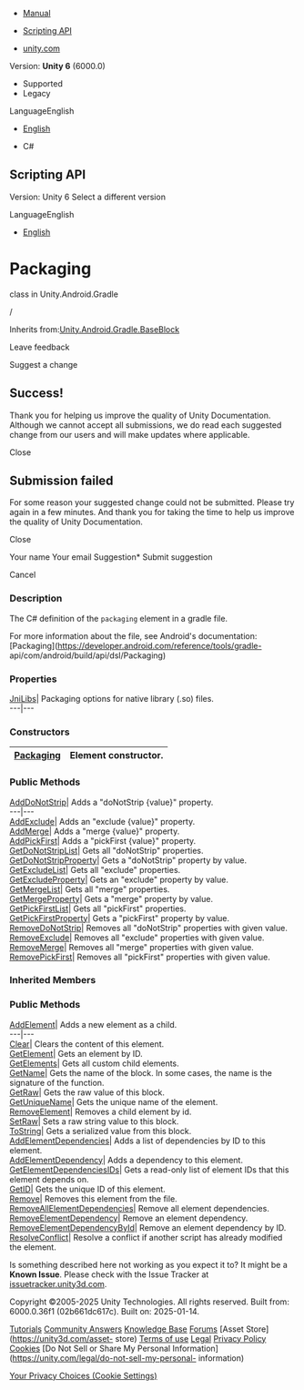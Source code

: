 [ ]()

  * [Manual](../Manual/index.html)
  * [Scripting API](../ScriptReference/index.html)

  * [unity.com](https://unity.com/)

Version: **Unity 6** (6000.0)

  * Supported
  * Legacy

LanguageEnglish

  * [English]()

  * C#

[ ](https://docs.unity3d.com)

## Scripting API

Version: Unity 6 Select a different version

LanguageEnglish

  * [English]()

# Packaging

class in Unity.Android.Gradle

/

Inherits
from:[Unity.Android.Gradle.BaseBlock](Unity.Android.Gradle.BaseBlock.html)

Leave feedback

Suggest a change

## Success!

Thank you for helping us improve the quality of Unity Documentation. Although
we cannot accept all submissions, we do read each suggested change from our
users and will make updates where applicable.

Close

## Submission failed

For some reason your suggested change could not be submitted. Please <a>try
again</a> in a few minutes. And thank you for taking the time to help us
improve the quality of Unity Documentation.

Close

Your name Your email Suggestion* Submit suggestion

Cancel

[ ]()

### Description

The C# definition of the `packaging` element in a gradle file.

For more information about the file, see Android's documentation:
[Packaging](https://developer.android.com/reference/tools/gradle-
api/com/android/build/api/dsl/Packaging)

### Properties

[JniLibs](Unity.Android.Gradle.Packaging.JniLibs.html)| Packaging options for
native library (.so) files.  
---|---  
  
### Constructors

[Packaging](Unity.Android.Gradle.Packaging-ctor.html)| Element constructor.  
---|---  
  
### Public Methods

[AddDoNotStrip](Unity.Android.Gradle.Packaging.AddDoNotStrip.html)| Adds a
"doNotStrip {value}" property.  
---|---  
[AddExclude](Unity.Android.Gradle.Packaging.AddExclude.html)| Adds an "exclude
{value}" property.  
[AddMerge](Unity.Android.Gradle.Packaging.AddMerge.html)| Adds a "merge
{value}" property.  
[AddPickFirst](Unity.Android.Gradle.Packaging.AddPickFirst.html)| Adds a
"pickFirst {value}" property.  
[GetDoNotStripList](Unity.Android.Gradle.Packaging.GetDoNotStripList.html)|
Gets all "doNotStrip" properties.  
[GetDoNotStripProperty](Unity.Android.Gradle.Packaging.GetDoNotStripProperty.html)|
Gets a "doNotStrip" property by value.  
[GetExcludeList](Unity.Android.Gradle.Packaging.GetExcludeList.html)| Gets all
"exclude" properties.  
[GetExcludeProperty](Unity.Android.Gradle.Packaging.GetExcludeProperty.html)|
Gets an "exclude" property by value.  
[GetMergeList](Unity.Android.Gradle.Packaging.GetMergeList.html)| Gets all
"merge" properties.  
[GetMergeProperty](Unity.Android.Gradle.Packaging.GetMergeProperty.html)| Gets
a "merge" property by value.  
[GetPickFirstList](Unity.Android.Gradle.Packaging.GetPickFirstList.html)| Gets
all "pickFirst" properties.  
[GetPickFirstProperty](Unity.Android.Gradle.Packaging.GetPickFirstProperty.html)|
Gets a "pickFirst" property by value.  
[RemoveDoNotStrip](Unity.Android.Gradle.Packaging.RemoveDoNotStrip.html)|
Removes all "doNotStrip" properties with given value.  
[RemoveExclude](Unity.Android.Gradle.Packaging.RemoveExclude.html)| Removes
all "exclude" properties with given value.  
[RemoveMerge](Unity.Android.Gradle.Packaging.RemoveMerge.html)| Removes all
"merge" properties with given value.  
[RemovePickFirst](Unity.Android.Gradle.Packaging.RemovePickFirst.html)|
Removes all "pickFirst" properties with given value.  
  
### Inherited Members

### Public Methods

[AddElement](Unity.Android.Gradle.BaseBlock.AddElement.html)| Adds a new
element as a child.  
---|---  
[Clear](Unity.Android.Gradle.BaseBlock.Clear.html)| Clears the content of this
element.  
[GetElement](Unity.Android.Gradle.BaseBlock.GetElement.html)| Gets an element
by ID.  
[GetElements](Unity.Android.Gradle.BaseBlock.GetElements.html)| Gets all
custom child elements.  
[GetName](Unity.Android.Gradle.BaseBlock.GetName.html)| Gets the name of the
block. In some cases, the name is the signature of the function.  
[GetRaw](Unity.Android.Gradle.BaseBlock.GetRaw.html)| Gets the raw value of
this block.  
[GetUniqueName](Unity.Android.Gradle.BaseBlock.GetUniqueName.html)| Gets the
unique name of the element.  
[RemoveElement](Unity.Android.Gradle.BaseBlock.RemoveElement.html)| Removes a
child element by id.  
[SetRaw](Unity.Android.Gradle.BaseBlock.SetRaw.html)| Sets a raw string value
to this block.  
[ToString](Unity.Android.Gradle.BaseBlock.ToString.html)| Gets a serialized
value from this block.  
[AddElementDependencies](Unity.Android.Gradle.BaseElement.AddElementDependencies.html)|
Adds a list of dependencies by ID to this element.  
[AddElementDependency](Unity.Android.Gradle.BaseElement.AddElementDependency.html)|
Adds a dependency to this element.  
[GetElementDependenciesIDs](Unity.Android.Gradle.BaseElement.GetElementDependenciesIDs.html)|
Gets a read-only list of element IDs that this element depends on.  
[GetID](Unity.Android.Gradle.BaseElement.GetID.html)| Gets the unique ID of
this element.  
[Remove](Unity.Android.Gradle.BaseElement.Remove.html)| Removes this element
from the file.  
[RemoveAllElementDependencies](Unity.Android.Gradle.BaseElement.RemoveAllElementDependencies.html)|
Remove all element dependencies.  
[RemoveElementDependency](Unity.Android.Gradle.BaseElement.RemoveElementDependency.html)|
Remove an element dependency.  
[RemoveElementDependencyById](Unity.Android.Gradle.BaseElement.RemoveElementDependencyById.html)|
Remove an element dependency by ID.  
[ResolveConflict](Unity.Android.Gradle.BaseElement.ResolveConflict.html)|
Resolve a conflict if another script has already modified the element.  
  
Is something described here not working as you expect it to? It might be a
**Known Issue**. Please check with the Issue Tracker at
[issuetracker.unity3d.com](https://issuetracker.unity3d.com).

Copyright ©2005-2025 Unity Technologies. All rights reserved. Built from:
6000.0.36f1 (02b661dc617c). Built on: 2025-01-14.

[Tutorials](https://unity3d.com/learn) [Community
Answers](https://answers.unity3d.com) [Knowledge
Base](https://support.unity3d.com/hc/en-us)
[Forums](https://forum.unity3d.com) [Asset Store](https://unity3d.com/asset-
store) [Terms of use](https://docs.unity3d.com/Manual/TermsOfUse.html)
[Legal](https://unity.com/legal) [Privacy
Policy](https://unity.com/legal/privacy-policy)
[Cookies](https://unity.com/legal/cookie-policy) [Do Not Sell or Share My
Personal Information](https://unity.com/legal/do-not-sell-my-personal-
information)

[Your Privacy Choices (Cookie Settings)](javascript:void\(0\);)

